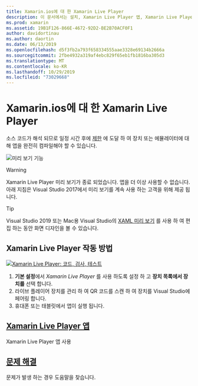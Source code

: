 ```yaml
---
title: Xamarin.ios에 대 한 Xamarin Live Player
description: 이 문서에서는 설치, Xamarin Live Player 앱, Xamarin Live Player와 함께 사용할 샘플, 제한 사항 및 문제 해결에 대 한 Xamarin Live Player 설명 합니다.
ms.prod: xamarin
ms.assetid: 19B1F126-866E-4672-92D2-BE2B70ACF0F1
author: davidortinau
ms.author: daortin
ms.date: 06/13/2019
ms.openlocfilehash: d5f3fb2a793f658334555aae3328e69134b2666a
ms.sourcegitcommit: 2fbe4932a319af4ebc829f65eb1fb1816ba305d3
ms.translationtype: MT
ms.contentlocale: ko-KR
ms.lasthandoff: 10/29/2019
ms.locfileid: "73029668"
---
```

# <a name="xamarin-live-player-for-xamarinforms"></a>Xamarin.ios에 대 한 Xamarin Live Player

소스 코드가 해석 되므로 일정 시간 후에 [제한](limitations.md) 에 도달 하 여 장치 또는 에뮬레이터에 대해 앱을 완전히 컴파일해야 할 수 있습니다.

![미리 보기 기능](~/media/shared/preview.png)

> [!WARNING]
> Xamarin Live Player 미리 보기가 종료 되었습니다. 앱을 더 이상 사용할 수 없습니다. 아래 지침은 Visual Studio 2017에서 미리 보기를 계속 사용 하는 고객을 위해 제공 됩니다.

> [!TIP]
> Visual Studio 2019 또는 Mac용 Visual Studio의 [XAML 미리 보기](~/xamarin-forms/xaml/xaml-previewer/index.md) 를 사용 하 여 편집 하는 동안 화면 디자인을 볼 수 있습니다.

## <a name="how-xamarin-live-player-worked"></a>Xamarin Live Player 작동 방법

[![Xamarin Live Player: 코드, 검사, 테스트](images/xamarin-live.png)](images/xamarin-live-sml.png#lightbox)

1. **기본 설정**에서 *Xamarin Live Player* 를 사용 하도록 설정 하 고 **장치 목록에서 장치를** 선택 합니다.
2. 라이브 플레이어 장치를 관리 하 여 QR 코드를 스캔 하 여 장치를 Visual Studio에 페어링 합니다.
3. 휴대폰 또는 태블릿에서 앱이 실행 됩니다.

## <a name="xamarin-live-player-appplayermd"></a>[Xamarin Live Player 앱](player.md)

Xamarin Live Player 앱 사용

## <a name="troubleshootingtroubleshootingmd"></a>[문제 해결](troubleshooting.md)

문제가 발생 하는 경우 도움말을 찾습니다.

